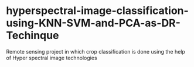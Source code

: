 # hyperspectral-image-classification-using-KNN-SVM-and-PCA-as-DR-Techinque
Remote sensing project in which crop classification is done using the help of Hyper spectral image technologies
